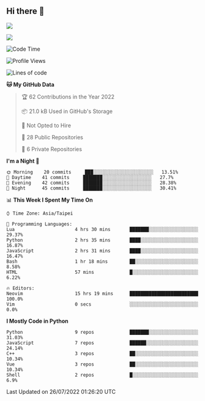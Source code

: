 ## Hi there 👋

![](https://github-readme-stats.vercel.app/api?username=CSY54&theme=nord&show_icons=true)

![](https://github-readme-stats.vercel.app/api/top-langs/?username=CSY54&theme=nord&layout=compact&card_width=445)

<!--START_SECTION:waka-->
![Code Time](http://img.shields.io/badge/Code%20Time-0%20secs-blue)

![Profile Views](http://img.shields.io/badge/Profile%20Views-4-blue)

![Lines of code](https://img.shields.io/badge/From%20Hello%20World%20I%27ve%20Written-108%20Thousand%20lines%20of%20code-blue)

**🐱 My GitHub Data** 

> 🏆 62 Contributions in the Year 2022
 > 
> 📦 21.0 kB Used in GitHub's Storage 
 > 
> 🚫 Not Opted to Hire
 > 
> 📜 28 Public Repositories 
 > 
> 🔑 6 Private Repositories  
 > 
**I'm a Night 🦉** 

```text
🌞 Morning    20 commits     ███░░░░░░░░░░░░░░░░░░░░░░   13.51% 
🌆 Daytime    41 commits     ███████░░░░░░░░░░░░░░░░░░   27.7% 
🌃 Evening    42 commits     ███████░░░░░░░░░░░░░░░░░░   28.38% 
🌙 Night      45 commits     ███████░░░░░░░░░░░░░░░░░░   30.41%

```


📊 **This Week I Spent My Time On** 

```text
⌚︎ Time Zone: Asia/Taipei

💬 Programming Languages: 
Lua                      4 hrs 30 mins       ███████░░░░░░░░░░░░░░░░░░   29.37% 
Python                   2 hrs 35 mins       ████░░░░░░░░░░░░░░░░░░░░░   16.87% 
JavaScript               2 hrs 31 mins       ████░░░░░░░░░░░░░░░░░░░░░   16.47% 
Bash                     1 hr 18 mins        ██░░░░░░░░░░░░░░░░░░░░░░░   8.58% 
HTML                     57 mins             █░░░░░░░░░░░░░░░░░░░░░░░░   6.22%

🔥 Editors: 
Neovim                   15 hrs 19 mins      █████████████████████████   100.0% 
Vim                      0 secs              ░░░░░░░░░░░░░░░░░░░░░░░░░   0.0%

```

**I Mostly Code in Python** 

```text
Python                   9 repos             ███████░░░░░░░░░░░░░░░░░░   31.03% 
JavaScript               7 repos             ██████░░░░░░░░░░░░░░░░░░░   24.14% 
C++                      3 repos             ██░░░░░░░░░░░░░░░░░░░░░░░   10.34% 
Vue                      3 repos             ██░░░░░░░░░░░░░░░░░░░░░░░   10.34% 
Shell                    2 repos             █░░░░░░░░░░░░░░░░░░░░░░░░   6.9%

```



 Last Updated on 26/07/2022 01:26:20 UTC
<!--END_SECTION:waka-->

<!--
**CSY54/CSY54** is a ✨ _special_ ✨ repository because its `README.md` (this file) appears on your GitHub profile.

Here are some ideas to get you started:

- 🔭 I’m currently working on ...
- 🌱 I’m currently learning ...
- 👯 I’m looking to collaborate on ...
- 🤔 I’m looking for help with ...
- 💬 Ask me about ...
- 📫 How to reach me: ...
- 😄 Pronouns: ...
- ⚡ Fun fact: ...
-->

